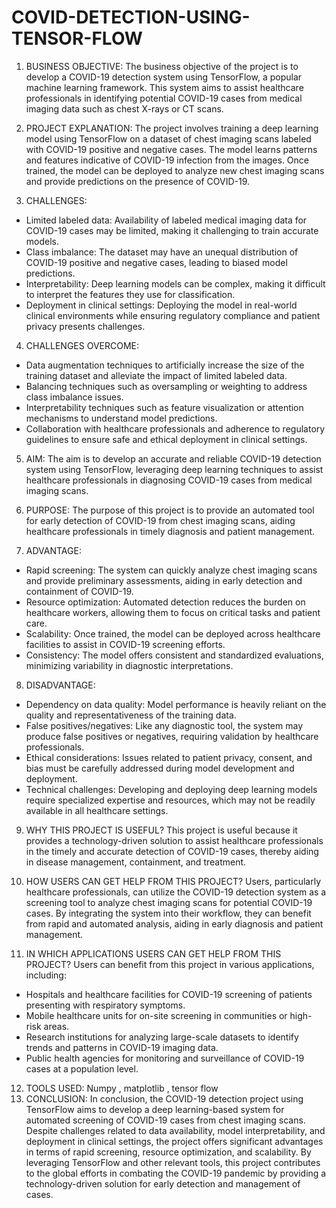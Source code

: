 # COVID-DETECTION-USING-TENSOR-FLOW

1. BUSINESS OBJECTIVE:
The business objective of the project is to develop a COVID-19 detection system using TensorFlow, a popular machine learning framework. This system aims to assist healthcare professionals in identifying potential COVID-19 cases from medical imaging data such as chest X-rays or CT scans.

2. PROJECT EXPLANATION:
The project involves training a deep learning model using TensorFlow on a dataset of chest imaging scans labeled with COVID-19 positive and negative cases. The model learns patterns and features indicative of COVID-19 infection from the images. Once trained, the model can be deployed to analyze new chest imaging scans and provide predictions on the presence of COVID-19.

3. CHALLENGES:
- Limited labeled data: Availability of labeled medical imaging data for COVID-19 cases may be limited, making it challenging to train accurate models.
- Class imbalance: The dataset may have an unequal distribution of COVID-19 positive and negative cases, leading to biased model predictions.
- Interpretability: Deep learning models can be complex, making it difficult to interpret the features they use for classification.
- Deployment in clinical settings: Deploying the model in real-world clinical environments while ensuring regulatory compliance and patient privacy presents challenges.

4. CHALLENGES OVERCOME:
- Data augmentation techniques to artificially increase the size of the training dataset and alleviate the impact of limited labeled data.
- Balancing techniques such as oversampling or weighting to address class imbalance issues.
- Interpretability techniques such as feature visualization or attention mechanisms to understand model predictions.
- Collaboration with healthcare professionals and adherence to regulatory guidelines to ensure safe and ethical deployment in clinical settings.

5. AIM:
The aim is to develop an accurate and reliable COVID-19 detection system using TensorFlow, leveraging deep learning techniques to assist healthcare professionals in diagnosing COVID-19 cases from medical imaging scans.

6. PURPOSE:
The purpose of this project is to provide an automated tool for early detection of COVID-19 from chest imaging scans, aiding healthcare professionals in timely diagnosis and patient management.

7. ADVANTAGE:
- Rapid screening: The system can quickly analyze chest imaging scans and provide preliminary assessments, aiding in early detection and containment of COVID-19.
- Resource optimization: Automated detection reduces the burden on healthcare workers, allowing them to focus on critical tasks and patient care.
- Scalability: Once trained, the model can be deployed across healthcare facilities to assist in COVID-19 screening efforts.
- Consistency: The model offers consistent and standardized evaluations, minimizing variability in diagnostic interpretations.

8. DISADVANTAGE:
- Dependency on data quality: Model performance is heavily reliant on the quality and representativeness of the training data.
- False positives/negatives: Like any diagnostic tool, the system may produce false positives or negatives, requiring validation by healthcare professionals.
- Ethical considerations: Issues related to patient privacy, consent, and bias must be carefully addressed during model development and deployment.
- Technical challenges: Developing and deploying deep learning models require specialized expertise and resources, which may not be readily available in all healthcare settings.

9. WHY THIS PROJECT IS USEFUL?
This project is useful because it provides a technology-driven solution to assist healthcare professionals in the timely and accurate detection of COVID-19 cases, thereby aiding in disease management, containment, and treatment.

10. HOW USERS CAN GET HELP FROM THIS PROJECT?
Users, particularly healthcare professionals, can utilize the COVID-19 detection system as a screening tool to analyze chest imaging scans for potential COVID-19 cases. By integrating the system into their workflow, they can benefit from rapid and automated analysis, aiding in early diagnosis and patient management.

11. IN WHICH APPLICATIONS USERS CAN GET HELP FROM THIS PROJECT?
Users can benefit from this project in various applications, including:
- Hospitals and healthcare facilities for COVID-19 screening of patients presenting with respiratory symptoms.
- Mobile healthcare units for on-site screening in communities or high-risk areas.
- Research institutions for analyzing large-scale datasets to identify trends and patterns in COVID-19 imaging data.
- Public health agencies for monitoring and surveillance of COVID-19 cases at a population level.

12. TOOLS USED:
Numpy , matplotlib , tensor flow
13. CONCLUSION:
In conclusion, the COVID-19 detection project using TensorFlow aims to develop a deep learning-based system for automated screening of COVID-19 cases from chest imaging scans. Despite challenges related to data availability, model interpretability, and deployment in clinical settings, the project offers significant advantages in terms of rapid screening, resource optimization, and scalability. By leveraging TensorFlow and other relevant tools, this project contributes to the global efforts in combating the COVID-19 pandemic by providing a technology-driven solution for early detection and management of cases.
